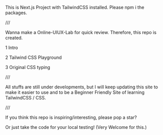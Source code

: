 This is Next.js Project with TailwindCSS installed. Please npm i the packages.

///

Wanna make a Online-UIUX-Lab for quick review. Therefore, this repo is created.

1 Intro

2 Tailwind CSS Playground

3 Original CSS typing

///

All stuffs are still under developments, but I will keep updating this site to make it easier to use and to be a Beginner Friendly Site of learning TailwindCSS / CSS.

///

If you think this repo is inspiring/interesting, please pop a star?

Or just take the code for your local testing! (Very Welcome for this.)
